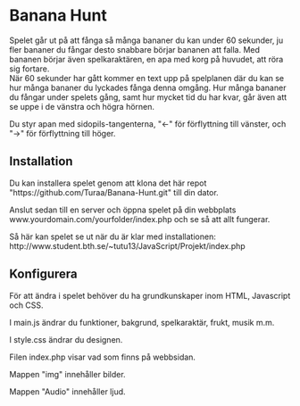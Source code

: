 <h1>Banana Hunt</h1>

<p>Spelet går ut på att fånga så många bananer du kan under 60 sekunder, ju fler bananer du fångar desto snabbare börjar bananen att falla. Med bananen börjar även spelkaraktären, en apa med korg på huvudet, att röra sig fortare. 
</br>När 60 sekunder har gått kommer en text upp på spelplanen där du kan se hur många bananer du lyckades fånga denna omgång. Hur många bananer du fångar under spelets gång, samt hur mycket tid du har kvar, går även att se uppe i de vänstra och högra hörnen.</p> 

<p>Du styr apan med sidopils-tangenterna, "←" för förflyttning till vänster, och "→" för förflyttning till höger. </p>


<h2>Installation</h2>


<p>Du kan installera spelet genom att klona det här repot "https://github.com/Turaa/Banana-Hunt.git" till din dator.</p>

<p>Anslut sedan till en server och öppna spelet på din webbplats www.yourdomain.com/yourfolder/index.php och se så att allt fungerar.</p>

<p>Så här kan spelet se ut när du är klar med installationen: http://www.student.bth.se/~tutu13/JavaScript/Projekt/index.php</p>


<h2>Konfigurera</h2>

<p>För att ändra i spelet behöver du ha grundkunskaper inom HTML, Javascript och CSS.</p>

<p>I main.js ändrar du funktioner, bakgrund, spelkaraktär, frukt, musik m.m.</p>
<p>I style.css ändrar du designen.</p>
<p>Filen index.php visar vad som finns på webbsidan.</p>
<p>Mappen "img" innehåller bilder.</p>
<p>Mappen "Audio" innehåller ljud.</p>
